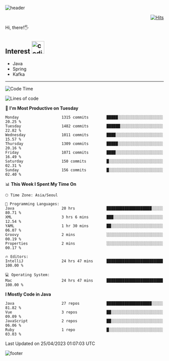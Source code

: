![header](https://capsule-render.vercel.app/api?type=soft&color=gradient&text=%20%20Gnoyes%20%20&fontAlign=30&fontSize=30&textBg=true&desc=Backend%20Developer&descAlign=60&descAlignY=50&&descSize=30)

<div align=right>
  
[![Hits](https://hits.seeyoufarm.com/api/count/incr/badge.svg?url=https%3A%2F%2Fgithub.com%2Fjeff-seyong)](https://hits.seeyoufarm.com)

</div>


Hi, there!🖐

## Interest <img src="https://media.giphy.com/media/bx3Cvt88j7PtM4SOaS/giphy.gif" alt="coding" width="40px" />

- Java
- Spring
- Kafka

---

<!--START_SECTION:waka-->
![Code Time](http://img.shields.io/badge/Code%20Time-446%20hrs%2038%20mins-blue)

![Lines of code](https://img.shields.io/badge/From%20Hello%20World%20I%27ve%20Written-714.7%20thousand%20lines%20of%20code-blue)

📅 **I'm Most Productive on Tuesday** 

```text
Monday                   1315 commits        █████░░░░░░░░░░░░░░░░░░░░   20.25 % 
Tuesday                  1482 commits        ██████░░░░░░░░░░░░░░░░░░░   22.82 % 
Wednesday                1011 commits        ████░░░░░░░░░░░░░░░░░░░░░   15.57 % 
Thursday                 1309 commits        █████░░░░░░░░░░░░░░░░░░░░   20.16 % 
Friday                   1071 commits        ████░░░░░░░░░░░░░░░░░░░░░   16.49 % 
Saturday                 150 commits         █░░░░░░░░░░░░░░░░░░░░░░░░   02.31 % 
Sunday                   156 commits         █░░░░░░░░░░░░░░░░░░░░░░░░   02.40 % 
```


📊 **This Week I Spent My Time On** 

```text
🕑︎ Time Zone: Asia/Seoul

💬 Programming Languages: 
Java                     20 hrs              ████████████████████░░░░░   80.71 % 
XML                      3 hrs 6 mins        ███░░░░░░░░░░░░░░░░░░░░░░   12.54 % 
YAML                     1 hr 30 mins        ██░░░░░░░░░░░░░░░░░░░░░░░   06.07 % 
Groovy                   2 mins              ░░░░░░░░░░░░░░░░░░░░░░░░░   00.19 % 
Properties               2 mins              ░░░░░░░░░░░░░░░░░░░░░░░░░   00.17 % 

🔥 Editors: 
IntelliJ                 24 hrs 47 mins      █████████████████████████   100.00 % 

💻 Operating System: 
Mac                      24 hrs 47 mins      █████████████████████████   100.00 % 
```

**I Mostly Code in Java** 

```text
Java                     27 repos            ████████████████████░░░░░   81.82 % 
Vue                      3 repos             ██░░░░░░░░░░░░░░░░░░░░░░░   09.09 % 
JavaScript               2 repos             ██░░░░░░░░░░░░░░░░░░░░░░░   06.06 % 
Ruby                     1 repo              █░░░░░░░░░░░░░░░░░░░░░░░░   03.03 % 
```




 Last Updated on 25/04/2023 01:07:03 UTC
<!--END_SECTION:waka-->

<!--

<div align=center>
  
[![Gmail Badge](https://img.shields.io/badge/Gmail-d14836?style=flat&logo=Gmail&logoColor=white&link=mailto:sedragon.kim@gmail.com)](mailto:sedragon.kim@gmail.com) 

</div>

-->


![footer](https://capsule-render.vercel.app/api?type=waving&color=gradient&height=300&section=footer&animation=twinkling&reversal=true)
